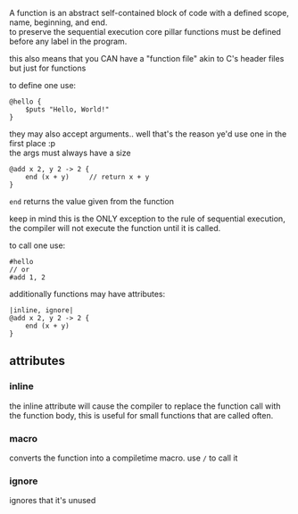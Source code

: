 A function is an abstract self-contained block of code with a defined scope, name, beginning, and end.  
to preserve the sequential execution core pillar functions must be defined before any label in the program.

this also means that you CAN have a "function file" akin to C's header files but just for functions

to define one use:
```
@hello {
    $puts "Hello, World!"
}
```

they may also accept arguments.. well that's the reason ye'd use one in the first place :p  
the args must always have a size
```
@add x 2, y 2 -> 2 {
    end (x + y)     // return x + y
}
```
`end` returns the value given from the function

keep in mind this is the ONLY exception to the rule of sequential execution, the compiler will not execute the function until it is called.  

to call one use:
```
#hello
// or
#add 1, 2
```

additionally functions may have attributes:
```
|inline, ignore|
@add x 2, y 2 -> 2 {
    end (x + y)
}
```

## attributes

### inline
the inline attribute will cause the compiler to replace the function call with the function body, this is useful for small functions that are called often.

### macro
converts the function into a compiletime macro. use `/` to call it

### ignore 
ignores that it's unused
